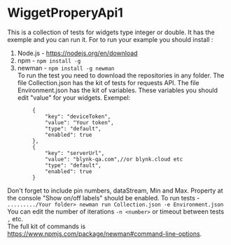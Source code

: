 # WiggetProperyApi1
This is a collection of tests for widgets type integer or double. It has the exemple and you can run it.
For to run your example you should  install :
  1. Node.js - <https://nodejs.org/en/download>
  2. npm - ```npm install -g```
  3. newman - ```npm install -g newman```                                         
To run the test you need to download the repositories in any folder.
The file Collection.json has the kit of tests for requests API.
The file Environment.json has the kit of variables. These variables you should
edit "value" for your widgets. 
Exempel:                   
``` "values": [
		{
			"key": "deviceToken",
			"value": "Your token",
			"type": "default",
			"enabled": true
		},
		{
			"key": "serverUrl",
			"value": "blynk-qa.com",//or blynk.cloud etc
			"type": "default",
			"enabled": true
		}
```                                                   


Don't forget to include pin numbers, dataStream, Min and Max. Property at the console "Show on/off labels" should be enabled.
To run tests - 
                       ```........./Your folder> newman run Collection.json -e Environment.json```              	  
You can edit the number of iterations  ``` -n <number> ``` or timeout between tests ``` , ``` etc.         
The full kit of commands is <https://www.npmjs.com/package/newman#command-line-options>.
